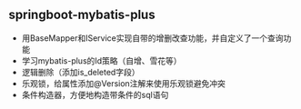 ## springboot-mybatis-plus

- 用BaseMapper和IService实现自带的增删改查功能，并自定义了一个查询功能
- 学习mybatis-plus的Id策略（自增、雪花等）
- 逻辑删除（添加is_deleted字段）
- 乐观锁，给属性添加@Version注解来使用乐观锁避免冲突
- 条件构造器，方便地构造带条件的sql语句